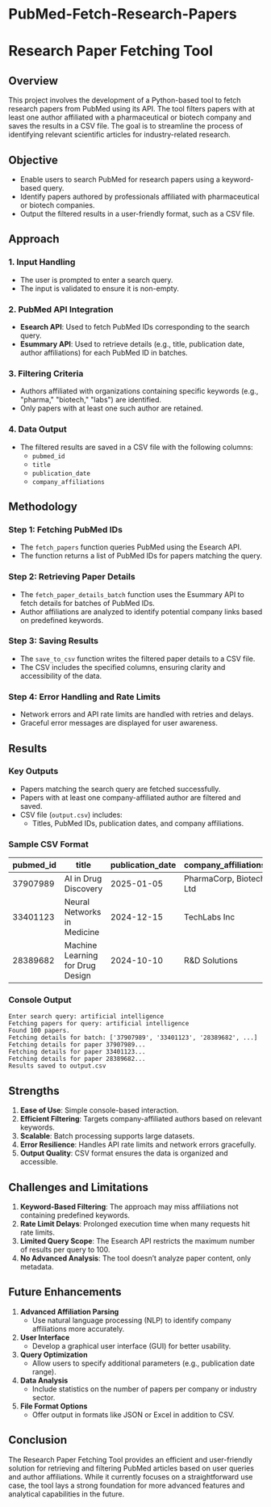 # PubMed-Fetch-Research-Papers
# Research Paper Fetching Tool

## Overview
This project involves the development of a Python-based tool to fetch research papers from PubMed using its API. The tool filters papers with at least one author affiliated with a pharmaceutical or biotech company and saves the results in a CSV file. The goal is to streamline the process of identifying relevant scientific articles for industry-related research.

## Objective
- Enable users to search PubMed for research papers using a keyword-based query.
- Identify papers authored by professionals affiliated with pharmaceutical or biotech companies.
- Output the filtered results in a user-friendly format, such as a CSV file.

## Approach
### 1. Input Handling
- The user is prompted to enter a search query.
- The input is validated to ensure it is non-empty.

### 2. PubMed API Integration
- **Esearch API**: Used to fetch PubMed IDs corresponding to the search query.
- **Esummary API**: Used to retrieve details (e.g., title, publication date, author affiliations) for each PubMed ID in batches.

### 3. Filtering Criteria
- Authors affiliated with organizations containing specific keywords (e.g., "pharma," "biotech," "labs") are identified.
- Only papers with at least one such author are retained.

### 4. Data Output
- The filtered results are saved in a CSV file with the following columns:
  - `pubmed_id`
  - `title`
  - `publication_date`
  - `company_affiliations`

## Methodology
### Step 1: Fetching PubMed IDs
- The `fetch_papers` function queries PubMed using the Esearch API.
- The function returns a list of PubMed IDs for papers matching the query.

### Step 2: Retrieving Paper Details
- The `fetch_paper_details_batch` function uses the Esummary API to fetch details for batches of PubMed IDs.
- Author affiliations are analyzed to identify potential company links based on predefined keywords.

### Step 3: Saving Results
- The `save_to_csv` function writes the filtered paper details to a CSV file.
- The CSV includes the specified columns, ensuring clarity and accessibility of the data.

### Step 4: Error Handling and Rate Limits
- Network errors and API rate limits are handled with retries and delays.
- Graceful error messages are displayed for user awareness.

## Results
### Key Outputs
- Papers matching the search query are fetched successfully.
- Papers with at least one company-affiliated author are filtered and saved.
- CSV file (`output.csv`) includes:
  - Titles, PubMed IDs, publication dates, and company affiliations.

### Sample CSV Format
| pubmed_id | title | publication_date | company_affiliations |
|-----------|--------------------------------|----------------|---------------------|
| 37907989 | AI in Drug Discovery | 2025-01-05 | PharmaCorp, Biotech Ltd |
| 33401123 | Neural Networks in Medicine | 2024-12-15 | TechLabs Inc |
| 28389682 | Machine Learning for Drug Design | 2024-10-10 | R&D Solutions |

### Console Output
```
Enter search query: artificial intelligence
Fetching papers for query: artificial intelligence
Found 100 papers.
Fetching details for batch: ['37907989', '33401123', '28389682', ...]
Fetching details for paper 37907989...
Fetching details for paper 33401123...
Fetching details for paper 28389682...
Results saved to output.csv
```

## Strengths
1. **Ease of Use**: Simple console-based interaction.
2. **Efficient Filtering**: Targets company-affiliated authors based on relevant keywords.
3. **Scalable**: Batch processing supports large datasets.
4. **Error Resilience**: Handles API rate limits and network errors gracefully.
5. **Output Quality**: CSV format ensures the data is organized and accessible.

## Challenges and Limitations
1. **Keyword-Based Filtering**: The approach may miss affiliations not containing predefined keywords.
2. **Rate Limit Delays**: Prolonged execution time when many requests hit rate limits.
3. **Limited Query Scope**: The Esearch API restricts the maximum number of results per query to 100.
4. **No Advanced Analysis**: The tool doesn’t analyze paper content, only metadata.

## Future Enhancements
1. **Advanced Affiliation Parsing**
   - Use natural language processing (NLP) to identify company affiliations more accurately.
2. **User Interface**
   - Develop a graphical user interface (GUI) for better usability.
3. **Query Optimization**
   - Allow users to specify additional parameters (e.g., publication date range).
4. **Data Analysis**
   - Include statistics on the number of papers per company or industry sector.
5. **File Format Options**
   - Offer output in formats like JSON or Excel in addition to CSV.

## Conclusion
The Research Paper Fetching Tool provides an efficient and user-friendly solution for retrieving and filtering PubMed articles based on user queries and author affiliations. While it currently focuses on a straightforward use case, the tool lays a strong foundation for more advanced features and analytical capabilities in the future.
